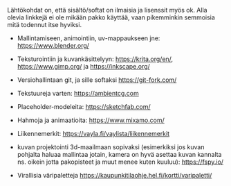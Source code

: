 Lähtökohdat on, että sisältö/softat on ilmaisia ja lisenssit myös ok. Alla olevia linkkejä ei ole mikään pakko käyttää, vaan pikemminkin semmoisia mitä todennut itse hyviksi.

- Mallintamiseen, animointiin, uv-mappaukseen jne: https://www.blender.org/
- Teksturointiin ja kuvankäsittelyyn: https://krita.org/en/, https://www.gimp.org/ ja https://inkscape.org/
- Versiohallintaan git, ja sille softaksi https://git-fork.com/

- Tekstuureja varten: https://ambientcg.com
- Placeholder-modeleita: https://sketchfab.com/
- Hahmoja ja animaatioita: https://www.mixamo.com/
- Liikennemerkit: https://vayla.fi/vaylista/liikennemerkit
- kuvan projektointi 3d-maailmaan sopivaksi (esimerkiksi jos kuvan pohjalta haluaa mallintaa jotain, kamera on hyvä asettaa kuvan kannalta ns. oikein jotta pakopisteet ja muut menee kuten kuuluu): https://fspy.io/
- Virallisia väripaletteja https://kaupunkitilaohje.hel.fi/kortti/varipaletti/

